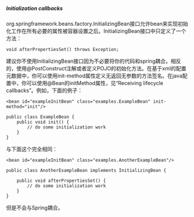 ##### Initialization callbacks

org.springframework.beans.factory.InitializingBean接口允许bean来实现初始化工作在所有必要的属性被容器设置之后。InitializingBean接口中只定义了一个方法：

```
void afterPropertiesSet() throws Exception;
```

建议你不使用InitializingBean接口因为不必要将你的代码和spring耦合。相反的，使用@PostConstruct注解或者定义POJO的初始化方法。在基于xml的配置元数据中，你可以使用init-method属性定义无返回无参数的方法签名。在java配置中，你可以使用@Bean的initMethod属性，见“Receiving lifecycle callbacks”。例如，下面的例子：

```
<bean id="exampleInitBean" class="examples.ExampleBean" init-method="init"/>
```

```
public class ExampleBean {
    public void init() {
        // do some initialization work
    }
}
```

与下面这个完全相同：

```
<bean id="exampleInitBean" class="examples.AnotherExampleBean"/>
```

```
public class AnotherExampleBean implements InitializingBean {

    public void afterPropertiesSet() {
        // do some initialization work
    }
}
```

但是不会与Spring耦合。